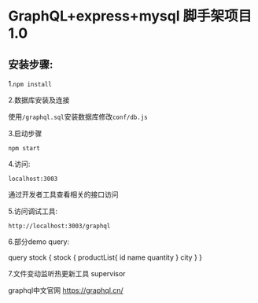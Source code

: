 # GraphQL+express+mysql 脚手架项目1.0

## 安装步骤:

1.`npm install`

2.数据库安装及连接

使用`/graphql.sql`安装数据库修改`conf/db.js`

3.启动步骤

`npm start`

4.访问:

`localhost:3003`

通过开发者工具查看相关的接口访问

5.访问调试工具:

`http://localhost:3003/graphql`

6.部分demo query:

query stock {
  stock {
    productList{
      id
      name
      quantity
    }
    city
  }
}

7.文件变动监听热更新工具 supervisor


graphql中文官网 https://graphql.cn/